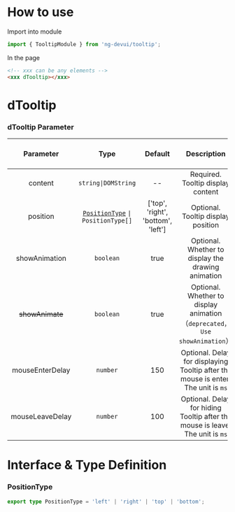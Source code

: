 # How to use

Import into module

```ts
import { TooltipModule } from 'ng-devui/tooltip';
```

In the page

```html
<!-- xxx can be any elements -->
<xxx dTooltip></xxx>
```

# dTooltip

### dTooltip Parameter

|    Parameter    |                        Type                         |              Default               |                                    Description                                    | Jump to Demo                        |Global Config| 
| :----------------: | :-------------: | :-------------------------------------------------: | :--------------------------------: | :-------------------------------------------------------------------------------: | ----------------------------------- |
|     content     |                 `string\|DOMString`                 |                 --                 |                         Required. Tooltip display content                         | [Basic Usage](demo#basic-usage)     |
|    position     | [`PositionType`](#positiontype) `\| PositionType[]` | ['top', 'right', 'bottom', 'left'] |                        Optional. Tooltip display position                         | [Basic Usage](demo#basic-usage)     |
|   showAnimation   |                      `boolean`                      |               true                |                Optional. Whether to display the drawing animation                 | [Basic Usage](demo#basic-usage)     | ✔ |
|       ~~showAnimate~~       |       `boolean`     |     true     | Optional. Whether to display animation （`deprecated，Use showAnimation`）  | [Basic Usage](demo#basic-usage)   |
| mouseEnterDelay |                      `number`                       |                150                 | Optional. Delay for displaying Tooltip after the mouse is enter. The unit is `ms` | [Delay Trigger](demo#delay-trigger) |
| mouseLeaveDelay |                      `number`                       |                100                 |   Optional. Delay for hiding Tooltip after the mouse is leave, The unit is `ms`   | [Delay Trigger](demo#delay-trigger) |

# Interface & Type Definition

### PositionType

```ts
export type PositionType = 'left' | 'right' | 'top' | 'bottom';
```
